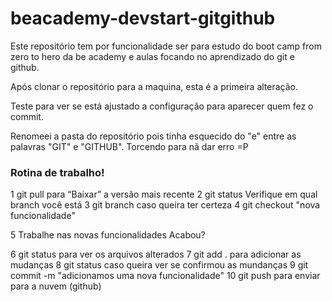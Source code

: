 # beacademy-devstart-gitgithub
Este repositório tem por funcionalidade ser para estudo do boot camp from zero to hero da be academy e aulas focando no aprendizado do git e github. 

Após clonar o repositório para a maquina, esta é a primeira alteração.

Teste para ver se está ajustado a configuração para aparecer quem fez o commit.

Renomeei a pasta do repositório pois tinha esquecido do "e" entre as palavras "GIT" e "GITHUB". Torcendo para nã dar erro =P

### Rotina de trabalho!

1 git pull para “Baixar” a versão mais recente
2 git status Verifique em qual branch você está
3 git branch caso queira ter certeza
4 git checkout "nova funcionalidade"

5 Trabalhe nas novas funcionalidades
Acabou?

6   git status para ver os arquivos alterados
7   git add . para adicionar as mudanças
8   git status caso queira ver se confirmou as mundanças
9   git commit -m "adicionamos uma nova funcionalidade"
10  git push para enviar para a nuvem (github)